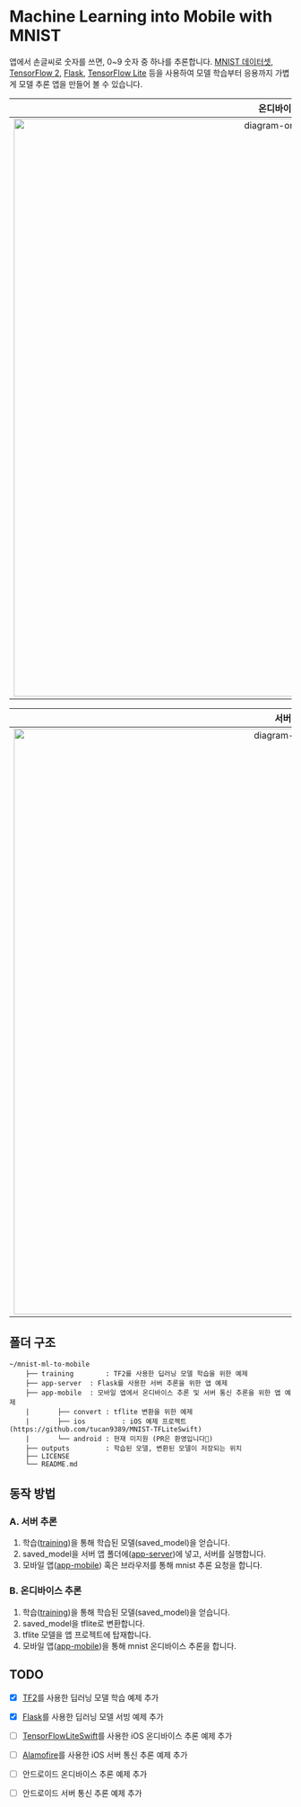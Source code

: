 # Machine Learning into Mobile with MNIST

앱에서 손글씨로 숫자를 쓰면, 0~9 숫자 중 하나를 추론합니다. [MNIST 데이터셋](http://yann.lecun.com/exdb/mnist/), [TensorFlow 2](https://www.tensorflow.org), [Flask](https://flask.palletsprojects.com), [TensorFlow Lite](https://www.tensorflow.org/lite) 등을 사용하여 모델 학습부터 응용까지 가볍게 모델 추론 앱을 만들어 볼 수 있습니다.

|                    온디바이스 추론 플로우                    |
| :----------------------------------------------------------: |
| <img width="1029" alt="diagram-ondevice-inference" src="https://user-images.githubusercontent.com/37643248/87227935-ede85500-c3d8-11ea-849c-bfb57595d0c7.png"> |

|                       서버 추론 플로우                       |
| :----------------------------------------------------------: |
| <img width="1043" alt="diagram-server-inference" src="https://user-images.githubusercontent.com/37643248/87227936-f04aaf00-c3d8-11ea-987c-6dfaf7caf2a8.png"> |

## 폴더 구조

```
~/mnist-ml-to-mobile
	├── training		: TF2를 사용한 딥러닝 모델 학습을 위한 예제
	├── app-server	: Flask를 사용한 서버 추론을 위한 앱 예제
	├── app-mobile	: 모바일 앱에서 온디바이스 추론 및 서버 통신 추론을 위한 앱 예제
	|		├── convert	: tflite 변환을 위한 예제
	|		├── ios			: iOS 예제 프로젝트 (https://github.com/tucan9389/MNIST-TFLiteSwift)
	|		└── android : 현재 미지원 (PR은 환영입니다🎉)
	├── outputs			: 학습된 모델, 변환된 모델이 저장되는 위치
	├── LICENSE
	└── README.md
```

## 동작 방법

### A. 서버 추론

1. 학습([training](training))을 통해 학습된 모델(saved_model)을 얻습니다.
2. saved_model을 서버 앱 폴더에([app-server](app-server))에 넣고, 서버를 실행합니다.
3. 모바일 앱([app-mobile](app-mobile)) 혹은 브라우저를 통해 mnist 추론 요청을 합니다.

### B. 온디바이스 추론

1. 학습([training](training))을 통해 학습된 모델(saved_model)을 얻습니다.
2. saved_model을 tflite로 변환합니다.
3. tflite 모델을 앱 프로젝트에 탑재합니다.
4. 모바일 앱([app-mobile](app-mobile))을 통해 mnist 온디바이스 추론을 합니다.

## TODO

- [x] [TF2](https://www.tensorflow.org)를 사용한 딥러닝 모델 학습 예제 추가
- [x] [Flask](https://flask.palletsprojects.com)를 사용한 딥러닝 모델 서빙 예제 추가
- [ ] [TensorFlowLiteSwift](https://www.tensorflow.org/lite/guide/ios)를 사용한 iOS 온디바이스 추론 예제 추가
- [ ] [Alamofire](https://github.com/Alamofire/Alamofire)를 사용한 iOS 서버 통신 추론 예제 추가
- [ ] 안드로이드 온디바이스 추론 예제 추가
- [ ] 안드로이드 서버 통신 추론 예제 추가

